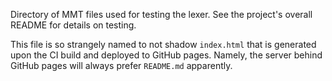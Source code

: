 Directory of MMT files used for testing the lexer. See the project's overall README for details on testing.

This file is so strangely named to not shadow `index.html` that is generated upon the CI build and deployed to GitHub pages. Namely, the server behind GitHub pages will always prefer `README.md` apparently.